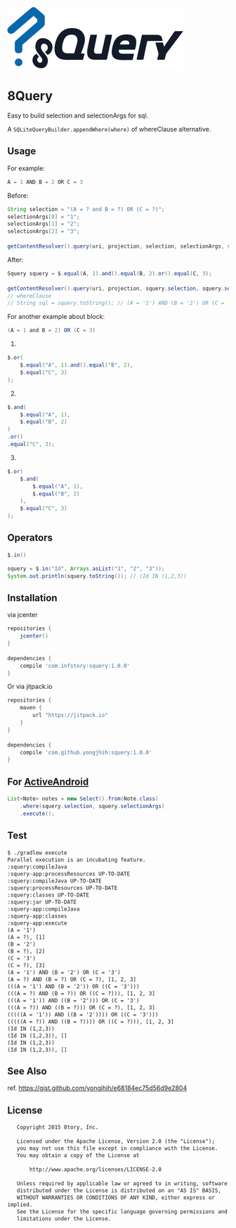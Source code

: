 [![8Query](art/8Query.png)](art/8Query.png)

# 8Query

Easy to build selection and selectionArgs for sql.

A `SQLiteQueryBuilder.appendWhere(where)` of whereClause alternative.

## Usage

For example:

```java
A = 1 AND B = 2 OR C = 3
```

Before:

```java
String selection = "(A = ? and B = ?) OR (C = ?)";
selectionArgs[0] = "1";
selectionArgs[1] = "2";
selectionArgs[2] = "3";

getContentResolver().query(uri, projection, selection, selectionArgs, sortOrder);
```

After:

```java
Squery squery = $.equal(A, 1).and().equal(B, 2).or().equal(C, 3);

getContentResolver().query(uri, projection, squery.selection, squery.selectionArgs, sortOrder);
// whereClause
// String sql = squery.toString(); // (A = '1') AND (B = '2') OR (C = '3')
```

For another example about block:

```java
(A = 1 and B = 2) OR (C = 3)
```

1.

```java
$.or(
    $.equal("A", 1).and().equal("B", 2),
    $.equal("C", 3)
);
```

2.

```java
$.and(
    $.equal("A", 1),
    $.equal("B", 2)
)
.or()
.equal("C", 3);
```


3.

```java
$.or(
    $.and(
        $.equal("A", 1),
        $.equal("B", 2)
    ),
    $.equal("C", 3)
);
```

## Operators

```java
$.in()
```

```java
squery = $.in("Id", Arrays.asList("1", "2", "3"));
System.out.println(squery.toString()); // (Id IN (1,2,3))
```

## Installation

via jcenter

```gradle
repositories {
    jcenter()
}

dependencies {
    compile 'com.infstory:squery:1.0.0'
}
```

Or via jitpack.io

```gradle
repositories {
    maven {
        url "https://jitpack.io"
    }
}

dependencies {
    compile 'com.github.yongjhih:squery:1.0.0'
}
```

## For [ActiveAndroid](https://github.com/pardom/ActiveAndroid)

```java
List<Note> notes = new Select().from(Note.class)
    .where(squery.selection, squery.selectionArgs)
    .execute();
```

## Test

```
$ ./gradlew execute
Parallel execution is an incubating feature.
:squery:compileJava
:squery-app:processResources UP-TO-DATE
:squery:compileJava UP-TO-DATE
:squery:processResources UP-TO-DATE
:squery:classes UP-TO-DATE
:squery:jar UP-TO-DATE
:squery-app:compileJava
:squery-app:classes
:squery-app:execute
(A = '1')
(A = ?), [1]
(B = '2')
(B = ?), [2]
(C = '3')
(C = ?), [3]
(A = '1') AND (B = '2') OR (C = '3')
(A = ?) AND (B = ?) OR (C = ?), [1, 2, 3]
(((A = '1') AND (B = '2')) OR ((C = '3')))
(((A = ?) AND (B = ?)) OR ((C = ?))), [1, 2, 3]
(((A = '1')) AND ((B = '2'))) OR (C = '3')
(((A = ?)) AND ((B = ?))) OR (C = ?), [1, 2, 3]
(((((A = '1')) AND ((B = '2')))) OR ((C = '3')))
(((((A = ?)) AND ((B = ?)))) OR ((C = ?))), [1, 2, 3]
(Id IN (1,2,3))
(Id IN (1,2,3)), []
(Id IN (1,2,3))
(Id IN (1,2,3)), []
```

## See Also

ref. https://gist.github.com/yongjhih/e68184ec75d56d9e2804

## License

```
   Copyright 2015 8tory, Inc.

   Licensed under the Apache License, Version 2.0 (the "License");
   you may not use this file except in compliance with the License.
   You may obtain a copy of the License at

       http://www.apache.org/licenses/LICENSE-2.0

   Unless required by applicable law or agreed to in writing, software
   distributed under the License is distributed on an "AS IS" BASIS,
   WITHOUT WARRANTIES OR CONDITIONS OF ANY KIND, either express or implied.
   See the License for the specific language governing permissions and
   limitations under the License.
```
